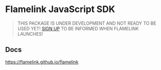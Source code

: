 # Flamelink JavaScript SDK

> THIS PACKAGE IS UNDER DEVELOPMENT AND NOT READY TO BE USED YET!
> [SIGN UP](https://flamelink.io/#mc-embedded-subscribe-form) TO BE INFORMED WHEN FLAMELINK LAUNCHES!

## Docs

https://flamelink.github.io/flamelink